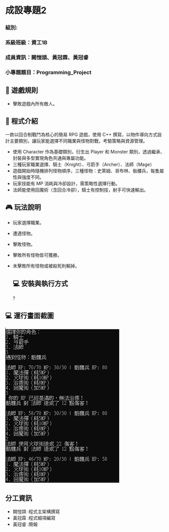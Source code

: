 # 成設專題2
### 組別:
### 系級班級：資工1B  
### 成員資訊：闕愷頡、黃冠霖、黃冠睿
### 小專題題目：Programming_Project

## 📜 遊戲規則
- 擊敗遊戲內所有敵人。

## 🧠 程式介紹
一款以回合制戰鬥為核心的簡易 RPG 遊戲，使用 C++ 撰寫，以物件導向方式設計主要類別，讓玩家能選擇不同職業與怪物對戰，考驗策略與資源管理。
- 使用 Character 作為基礎類別，衍生出 Player 和 Monster 類別，透過繼承、封裝與多型實現角色共通與專屬功能。
- 三種玩家職業選擇、騎士（Knight）、弓箭手（Archer）、法師（Mage）
- 遊戲開始時隨機排列怪物順序，三種怪物：史萊姆、哥布林、骷髏兵，每隻屬性與強度不同。
- 玩家技能有 MP 消耗與冷卻設計，需策略性選擇行動。
- 法師能使用回魔術（含回合冷卻），騎士有控制技，射手可快速輸出。


## 🎮 玩法說明
- 玩家選擇職業。
- 遭遇怪物。
- 擊敗怪物。
- 擊敗所有怪物皆可獲勝。
- 未擊敗所有怪物或被殺死則輸掉。

  ## 💻 安裝與執行方式
  ?


## 💻 運行畫面截圖
![image](https://github.com/Shinko369/Programming_Project/blob/master/mage%20test.jpg)



## 分工資訊
- 闕愷頡 :程式主架構撰寫
- 黃冠霖 :程式細項編寫
- 黃冠睿 :簡報
